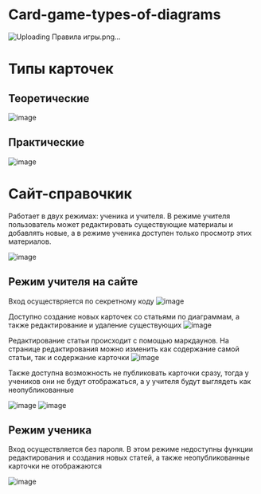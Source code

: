 # Card-game-types-of-diagrams

![Uploading Правила игры.png…]()


# Типы карточек

## Теоретические

![image](https://github.com/user-attachments/assets/38f012de-235b-41bd-9194-f43aa917b11e)

## Практические

![image](https://github.com/user-attachments/assets/5e1af3d6-b32d-4972-8234-7d547380fd1a)


# Сайт-справочкик
Работает в двух режимах: ученика и учителя. В режиме учителя пользователь может редактировать существующие материалы и добавлять новые, а в режиме ученика доступен только просмотр этих материалов.

![image](https://github.com/user-attachments/assets/58d47b5f-1990-4f8f-9ca6-ac1b8196f545)

## Режим учителя на сайте
Вход осуществряется по секретному коду
![image](https://github.com/user-attachments/assets/9c163f28-08ae-49eb-8a8d-83fadcca5e6f)

Доступно создание новых карточек со статьями по диаграммам, а также редактирование и удаление существующих 
![image](https://github.com/user-attachments/assets/70e4af1d-688a-4913-acdc-631530154678)

Редактирование статьи происходит с помощью маркдаунов. На странице редактирования можно изменить как содержание самой статьи, так и содержание карточки
![image](https://github.com/user-attachments/assets/85d1b448-669e-4121-a29b-06ec551f63fb)

Также доступна возможность не публиковать карточки сразу, тогда у учеников они не будут отображаться, а у учителя будут выглядеть как неопубликованные


![image](https://github.com/user-attachments/assets/6e397b82-b937-4623-a8a7-c8d32bcf2ebe)
![image](https://github.com/user-attachments/assets/d3ec8448-3995-406c-8c8c-256dc948b31d)


## Режим ученика
Вход осуществляется без пароля. В этом режиме недоступны функции редактирования и создания новых статей, а также неопубликованные карточки не отображаются

![image](https://github.com/user-attachments/assets/f4acc8bc-a7fc-43d5-90d9-53b6b2f5b9a5)
